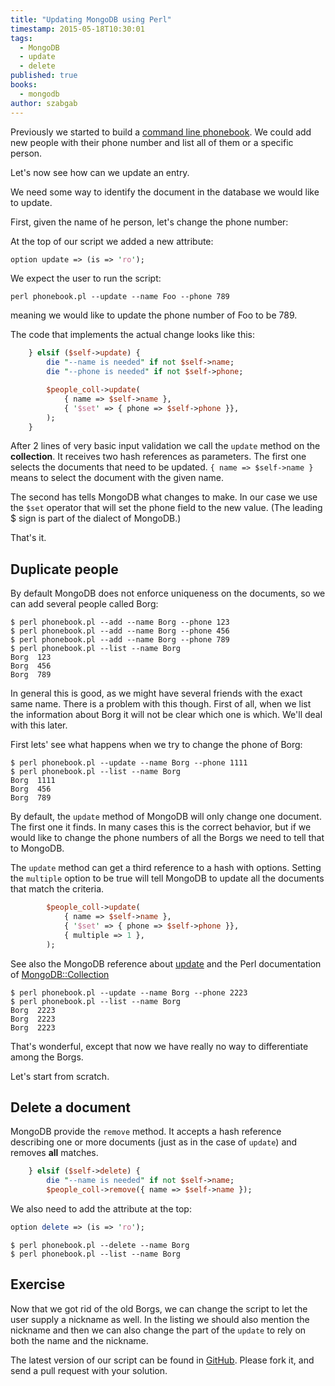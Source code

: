 ```yaml
---
title: "Updating MongoDB using Perl"
timestamp: 2015-05-18T10:30:01
tags:
  - MongoDB
  - update
  - delete
published: true
books:
  - mongodb
author: szabgab
---
```



Previously we started to build a [command line phonebook](/phonebook-with-mongodb-and-moo).
We could add new people with their phone number and list all of them
or a specific person.

Let's now see how can we update an entry.


We need some way to identify the document in the database we would like
to update.

First, given the name of he person, let's change the phone number:

At the top of our script we added a new attribute:

```perl
option update => (is => 'ro');
```

We expect the user to run the script:

```
perl phonebook.pl --update --name Foo --phone 789
```

meaning we would like to update the phone number of Foo to be 789.


The code that implements the actual change looks like this:

```perl
    } elsif ($self->update) {
        die "--name is needed" if not $self->name;
        die "--phone is needed" if not $self->phone;

        $people_coll->update(
            { name => $self->name },
            { '$set' => { phone => $self->phone }},
        );
    }
```

After 2 lines of very basic input validation we call the
`update` method on the **collection**. It receives
two hash references as parameters. The first one selects the
documents that need to be updated.
`{ name => $self->name }` means to select the document
with the given name.

The second has tells MongoDB what changes to make. In our case
we use the `$set` operator that will set the phone field
to the new value. (The leading $ sign is part of the dialect of
MongoDB.)

That's it.

## Duplicate people

By default MongoDB does not enforce uniqueness on the documents,
so we can add several people called Borg:

```
$ perl phonebook.pl --add --name Borg --phone 123
$ perl phonebook.pl --add --name Borg --phone 456
$ perl phonebook.pl --add --name Borg --phone 789
$ perl phonebook.pl --list --name Borg
Borg  123
Borg  456
Borg  789
```

In general this is good, as we might have several friends with the
exact same name.
There is a problem with this though.
First of all, when we list the information about Borg it will not be
clear which one is which. We'll deal with this later.

First lets' see what happens when we try to change the phone of Borg:

```
$ perl phonebook.pl --update --name Borg --phone 1111
$ perl phonebook.pl --list --name Borg
Borg  1111
Borg  456
Borg  789
```

By default, the `update` method of MongoDB will only change one
document. The first one it finds. In many cases this is the correct behavior,
but if we would like to change the phone numbers of all the Borgs we need
to tell that to MongoDB.

The `update` method can get a third reference to a hash with options.
Setting the `multiple` option to be true will tell MongoDB to update all
the documents that match the criteria.

```perl
        $people_coll->update(
            { name => $self->name },
            { '$set' => { phone => $self->phone }},
            { multiple => 1 },
        );
```

See also the MongoDB reference about
[update](http://docs.mongodb.org/manual/reference/method/db.collection.update/)
and the Perl documentation of
[MongoDB::Collection](https://metacpan.org/pod/MongoDB::Collection)

```
$ perl phonebook.pl --update --name Borg --phone 2223
$ perl phonebook.pl --list --name Borg
Borg  2223
Borg  2223
Borg  2223
```

That's wonderful, except that now we have really no way to differentiate among the Borgs.

Let's start from scratch.

## Delete a document

MongoDB provide the `remove` method. It accepts a hash reference
describing one or more documents (just as in the case of `update`)
and removes **all** matches.


```perl
    } elsif ($self->delete) {
        die "--name is needed" if not $self->name;
        $people_coll->remove({ name => $self->name });
```

We also need to add the attribute at the top:

```perl
option delete => (is => 'ro');
```


```
$ perl phonebook.pl --delete --name Borg
$ perl phonebook.pl --list --name Borg
```

## Exercise

Now that we got rid of the old Borgs, we can change the script
to let the user supply a nickname as well. In the listing
we should also mention the nickname and then we can also
change the part of the `update` to rely on both the
name and the nickname.

The latest version of our script can be found in
[GitHub](https://github.com/PerlMaven/mongodb-update-phone).
Please fork it, and send a pull request with your solution.




